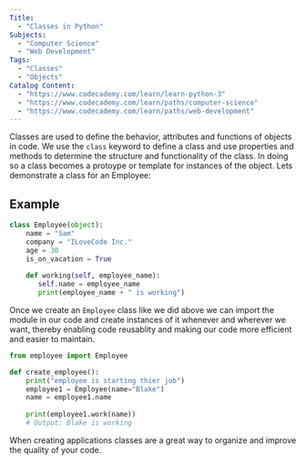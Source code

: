 ```yaml
---
Title:
  - "Classes in Python"
Subjects:
  - "Computer Science"
  - "Web Development"
Tags:
  - "Classes"
  - "Objects"
Catalog Content:
  - "https://www.codecademy.com/learn/learn-python-3"
  - "https://www.codecademy.com/learn/paths/computer-science"
  - "https://www.codecademy.com/learn/paths/web-development"
---
```


Classes are used to define the behavior, attributes and functions of objects in code. We use the `class` keyword to define a class and use properties and methods to determine the structure and functionality of the class. In doing so a class becomes a protoype or template for instances of the object. Lets demonstrate a class for an Employee:

## Example

```py
class Employee(object):
    name = "Sam"
    company = "ILoveCode Inc."
    age = 30
    is_on_vacation = True
    
    def working(self, employee_name):
       self.name = employee_name
       print(employee_name + " is working")
```

Once we create an `Employee` class like we did above we can import the module in our code and create instances of it whenever and wherever we want, thereby enabling code reusablity and making our code more efficient and easier to maintain.

```py
from employee import Employee

def create_employee():
    print("employee is starting thier job")
    employee1 = Employee(name="Blake")
    name = employee1.name
   
    print(employee1.work(name))
    # Output: Blake is working
```

When creating applications classes are a great way to organize and improve the quality of your code. 
